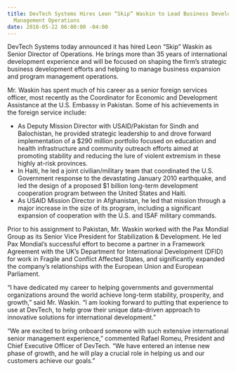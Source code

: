 ```yaml
---
title: DevTech Systems Hires Leon “Skip” Waskin to Lead Business Development and Program
  Management Operations
date: 2018-05-22 06:00:00 -04:00
---
```


DevTech Systems today announced it has hired Leon “Skip” Waskin as Senior Director of Operations. He brings more than 35 years of international development experience and will be focused on shaping the firm’s strategic business development efforts and helping to manage business expansion and program management operations.

Mr. Waskin has spent much of his career as a senior foreign services officer, most recently as the Coordinator for Economic and Development Assistance at the U.S. Embassy in Pakistan.  Some of his achievements in the foreign service include:

* As Deputy Mission Director with USAID/Pakistan for Sindh and Balochistan, he provided strategic leadership to and drove forward implementation of a $290 million portfolio focused on education and health infrastructure and community outreach efforts aimed at promoting stability and reducing the lure of violent extremism in these highly at-risk provinces.  
* In Haiti, he led a joint civilian/military team that coordinated the U.S. Government response to the devastating January 2010 earthquake, and led the design of a proposed $1 billion long-term development cooperation program between the United States and Haiti. 
* As USAID Mission Director in Afghanistan, he led that mission through a major increase in the size of its program, including a significant expansion of cooperation with the U.S. and ISAF military commands.

Prior to his assignment to Pakistan, Mr. Waskin worked with the Pax Mondial Group as its Senior Vice President for Stabilization & Development.  He led Pax Mondial’s successful effort to become a partner in a Framework Agreement with the UK’s Department for International Development (DFID) for work in Fragile and Conflict Affected States, and significantly expanded the company’s relationships with the European Union and European Parliament.

“I have dedicated my career to helping governments and governmental organizations around the world achieve long-term stability, prosperity, and growth,” said Mr. Waskin.  “I am looking forward to putting that experience to use at DevTech, to help grow their unique data-driven approach to innovative solutions for international development.”

“We are excited to bring onboard someone with such extensive international senior management experience,” commented Rafael Romeu, President and Chief Executive Officer of DevTech.  “We have entered an intense new phase of growth, and he will play a crucial role in helping us and our customers achieve our goals.”
